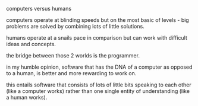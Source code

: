 computers versus humans

computers operate at blinding speeds but on the most basic
of levels - big problems are solved by combining lots of
little solutions.

humans operate at a snails pace in comparison but can work
with difficult ideas and concepts.

the bridge between those 2 worlds is the programmer.

in my humble opinion, software that has the DNA of a computer
as opposed to a human, is better and more rewarding to work on.

this entails software that consists of lots of little bits speaking
to each other (like a computer works) rather than one single
entity of understanding (like a human works).